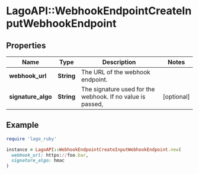 # LagoAPI::WebhookEndpointCreateInputWebhookEndpoint

## Properties

| Name | Type | Description | Notes |
| ---- | ---- | ----------- | ----- |
| **webhook_url** | **String** | The URL of the webhook endpoint. |  |
| **signature_algo** | **String** | The signature used for the webhook. If no value is passed, | [optional] |

## Example

```ruby
require 'lago_ruby'

instance = LagoAPI::WebhookEndpointCreateInputWebhookEndpoint.new(
  webhook_url: https://foo.bar,
  signature_algo: hmac
)
```

